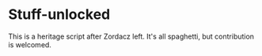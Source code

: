 # Stuff-unlocked

This is a heritage script after Zordacz left. It's all spaghetti, but contribution is welcomed.

